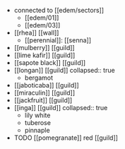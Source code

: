 - connected to [[edem/sectors]]
	- [[edem/01]]
	- [[edem/03]]
- [[rhea]] [[wall]]
	- [[perennial]]: [[senna]]
- [[mulberry]] [[guild]]
- [[lime kafir]] [[guild]]
- [[sapote black]] [[guild]]
- [[longan]] [[guild]]
  collapsed:: true
	- bergamot
- [[jaboticaba]] [[guild]]
- [[miraculin]] [[guild]]
- [[jackfruit]] [[guild]]
- [[inga]] [[guild]]
  collapsed:: true
	- lily white
	- tuberose
	- pinnaple
- TODO [[pomegranate]] red [[guild]]